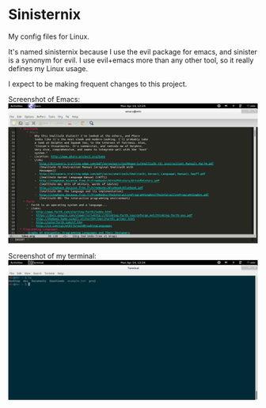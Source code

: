 Sinisternix
===========

My config files for Linux.

It's named sinisternix because I use the evil package for emacs, and sinister is a synonym for evil.
I use evil+emacs more than any other tool, so it really defines my Linux usage.

I expect to be making frequent changes to this project.

Screenshot of Emacs:
![emacs](/screenshots/emacs_screenshot.png)

Screenshot of my terminal:
![zsh](/screenshots/term_screenshot.png)
